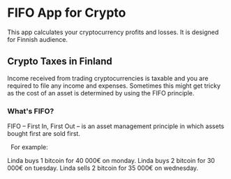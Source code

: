 # FIFO App for Crypto

This app calculates your cryptocurrency profits and losses. It is designed for Finnish audience.

## Crypto Taxes in Finland

Income received from trading cryptocurrencies is taxable and you are required to file any income and expenses. Sometimes this might get tricky as the cost of an asset is determined by using the FIFO principle.

### What's FIFO?

FIFO – First In, First Out – is an asset management principle in which assets bought first are sold first.

  For example:
   
  Linda buys 1 bitcoin for 40 000€ on monday.
  Linda buys 2 bitcoin for 30 000€ on tuesday.
  Linda sells 2 bitcoin for 35 000€ on wednesday.
  

